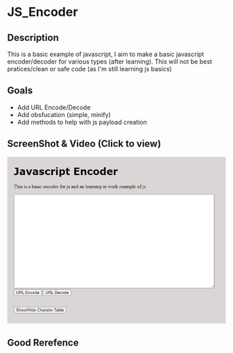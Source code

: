 # JS_Encoder

## Description

This is a basic example of javascript, I aim to make a basic javascript encoder/decoder for various types (after learning). 
This will not be best pratices/clean or safe code (as I'm still learning js basics)

## Goals

- Add URL Encode/Decode
- Add obsfucation (simple, minify)
- Add methods to help with js payload creation

## ScreenShot & Video (Click to view)

[![Video Link](/assets/img.png)](https://youtu.be/rtCZS9l7Fos)


## Good Rerefence

